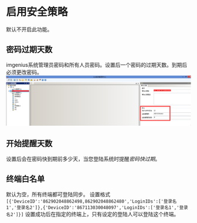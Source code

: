 # 启用安全策略
默认不开启此功能。
## 密码过期天数
imgenius系统管理员密码和所有人员密码。设置后一个密码的过期天数。到期后必须更改密码。
![](./images/管理员密码.png)
## 开始提醒天数
设置后会在密码快到期前多少天，当您登陆系统时提醒*密码快过期*。
## 终端白名单
默认为空，所有终端都可登陆同步。
设置格式```[{'DeviceID':'862902048862498,862902048862480','LoginIDs':['登录名1','登录名2']},{'DeviceID':'867113030048097','LoginIDs':['登录名1','登录名2']}]```
设置成功后在指定的终端上，只有设定的登陆人可以登陆这个终端。